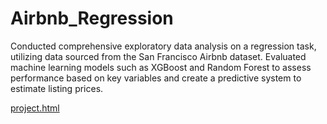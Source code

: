 # Airbnb_Regression

Conducted comprehensive exploratory data analysis on a regression task, utilizing data sourced from the San Francisco Airbnb dataset. Evaluated machine learning models such as XGBoost and Random Forest to assess performance based on key variables and create a predictive system to estimate listing prices. 

[project.html](https://htmlpreview.github.io/?file:///Users/kaitlin/Desktop/131_FinalProject/131FinalProject.html)









